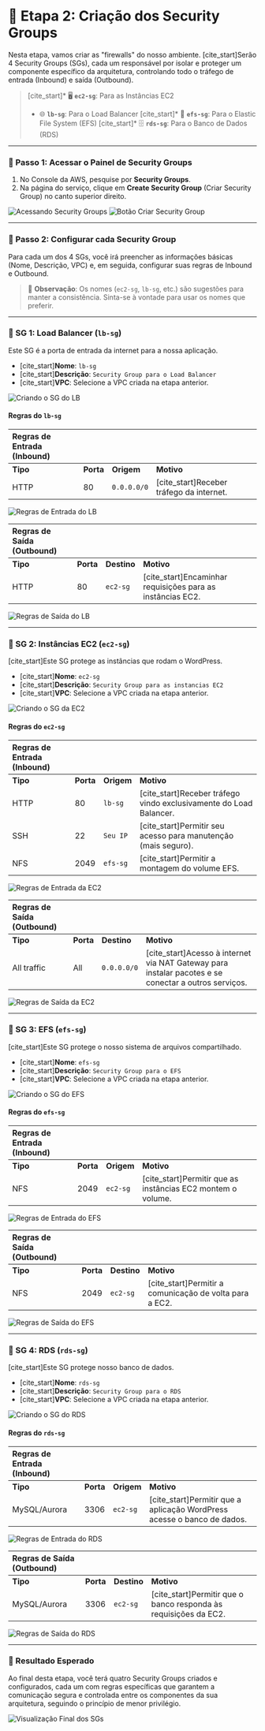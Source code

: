 # 🔐 Etapa 2: Criação dos Security Groups

Nesta etapa, vamos criar as "firewalls" do nosso ambiente. [cite_start]Serão 4 Security Groups (SGs), cada um responsável por isolar e proteger um componente específico da arquitetura, controlando todo o tráfego de entrada (Inbound) e saída (Outbound). 

> [cite_start]* 🖥️ **`ec2-sg`**: Para as Instâncias EC2 
> * 🌐 **`lb-sg`**: Para o Load Balancer 
> [cite_start]* 📁 **`efs-sg`**: Para o Elastic File System (EFS) 
> [cite_start]* 🗄️ **`rds-sg`**: Para o Banco de Dados (RDS) 

---

### 🔹 Passo 1: Acessar o Painel de Security Groups

1.  No Console da AWS, pesquise por **Security Groups**. 
2.  Na página do serviço, clique em **Create Security Group** (Criar Security Group) no canto superior direito. 

<img src="https://github.com/user-attachments/assets/d2eb7d39-6a47-4e12-8d17-529c4ed31a5f" alt="Acessando Security Groups">
<img src="https://github.com/user-attachments/assets/bb2b40e6-b916-45c4-91b0-0af7a17a321f" alt="Botão Criar Security Group">

---

### 🔹 Passo 2: Configurar cada Security Group

Para cada um dos 4 SGs, você irá preencher as informações básicas (Nome, Descrição, VPC) e, em seguida, configurar suas regras de Inbound e Outbound.

> 📝 **Observação**: Os nomes (`ec2-sg`, `lb-sg`, etc.) são sugestões para manter a consistência. Sinta-se à vontade para usar os nomes que preferir. 

---

### 🔐 SG 1: Load Balancer (`lb-sg`)

Este SG é a porta de entrada da internet para a nossa aplicação.

* [cite_start]**Nome**: `lb-sg` 
* [cite_start]**Descrição**: `Security Group para o Load Balancer` 
* [cite_start]**VPC**: Selecione a VPC criada na etapa anterior. 

<img src="https://github.com/user-attachments/assets/d2f92fed-7fb0-49ff-99d7-1bb6662ba0d9" alt="Criando o SG do LB">

#### Regras do `lb-sg`

| Regras de Entrada (Inbound) | | | |
| :--- | :--- | :--- | :--- |
| **Tipo** | **Porta** | **Origem** | **Motivo** |
| HTTP | 80 | `0.0.0.0/0` | [cite_start]Receber tráfego da internet.  |

<img src="https://github.com/user-attachments/assets/1e785b39-9f83-43e1-8880-eafd946d33a6" alt="Regras de Entrada do LB">

| Regras de Saída (Outbound) | | | |
| :--- | :--- | :--- | :--- |
| **Tipo** | **Porta** | **Destino** | **Motivo** |
| HTTP | 80 | `ec2-sg` | [cite_start]Encaminhar requisições para as instâncias EC2.  |

<img src="https://github.com/user-attachments/assets/8413427b-761b-49b1-a656-d9952b74c15e" alt="Regras de Saída do LB">

---

### 🔐 SG 2: Instâncias EC2 (`ec2-sg`)

[cite_start]Este SG protege as instâncias que rodam o WordPress. 

* [cite_start]**Nome**: `ec2-sg` 
* [cite_start]**Descrição**: `Security Group para as instancias EC2` 
* [cite_start]**VPC**: Selecione a VPC criada na etapa anterior. 

<img src="https://github.com/user-attachments/assets/7c57d5d2-b3be-42e6-bb31-25ebd7f72448" alt="Criando o SG da EC2">

#### Regras do `ec2-sg`

| Regras de Entrada (Inbound) | | | |
| :--- | :--- | :--- | :--- |
| **Tipo** | **Porta** | **Origem** | **Motivo** |
| HTTP | 80 | `lb-sg` | [cite_start]Receber tráfego vindo exclusivamente do Load Balancer.  |
| SSH | 22 | `Seu IP` | [cite_start]Permitir seu acesso para manutenção (mais seguro).  |
| NFS | 2049 | `efs-sg` | [cite_start]Permitir a montagem do volume EFS.  |

<img src="https://github.com/user-attachments/assets/56d0f2df-8e30-46f5-85f3-2727cfcc19eb" alt="Regras de Entrada da EC2">

| Regras de Saída (Outbound) | | | |
| :--- | :--- | :--- | :--- |
| **Tipo** | **Porta** | **Destino** | **Motivo** |
| All traffic | All | `0.0.0.0/0` | [cite_start]Acesso à internet via NAT Gateway para instalar pacotes e se conectar a outros serviços.  |

<img src="https://github.com/user-attachments/assets/ec682e0a-4a18-4e58-8021-e512b495208b" alt="Regras de Saída da EC2">

---

### 🔐 SG 3: EFS (`efs-sg`)

[cite_start]Este SG protege o nosso sistema de arquivos compartilhado. 

* [cite_start]**Nome**: `efs-sg` 
* [cite_start]**Descrição**: `Security Group para o EFS` 
* [cite_start]**VPC**: Selecione a VPC criada na etapa anterior. 

<img src="https://github.com/user-attachments/assets/34215fad-eb42-479a-aba1-63f0537cd17d" alt="Criando o SG do EFS">

#### Regras do `efs-sg`

| Regras de Entrada (Inbound) | | | |
| :--- | :--- | :--- | :--- |
| **Tipo** | **Porta** | **Origem** | **Motivo** |
| NFS | 2049 | `ec2-sg` | [cite_start]Permitir que as instâncias EC2 montem o volume.  |

<img src="https://github.com/user-attachments/assets/108fd751-7432-489f-b0be-b40ddcf0e277" alt="Regras de Entrada do EFS">

| Regras de Saída (Outbound) | | | |
| :--- | :--- | :--- | :--- |
| **Tipo** | **Porta** | **Destino** | **Motivo** |
| NFS | 2049 | `ec2-sg` | [cite_start]Permitir a comunicação de volta para a EC2.  |

<img src="https://github.com/user-attachments/assets/648b01ab-3a08-447f-a97a-c9462f5a65f6" alt="Regras de Saída do EFS">

---

### 🔐 SG 4: RDS (`rds-sg`)

[cite_start]Este SG protege nosso banco de dados. 

* [cite_start]**Nome**: `rds-sg` 
* [cite_start]**Descrição**: `Security Group para o RDS` 
* [cite_start]**VPC**: Selecione a VPC criada na etapa anterior. 

<img src="https://github.com/user-attachments/assets/9cacb32f-45ec-4b02-bbcc-647b47355a6a" alt="Criando o SG do RDS">

#### Regras do `rds-sg`

| Regras de Entrada (Inbound) | | | |
| :--- | :--- | :--- | :--- |
| **Tipo** | **Porta** | **Origem** | **Motivo** |
| MySQL/Aurora | 3306 | `ec2-sg` | [cite_start]Permitir que a aplicação WordPress acesse o banco de dados.  |

<img src="https://github.com/user-attachments/assets/690e4df3-dfda-45fc-b2c2-c64df88b366a" alt="Regras de Entrada do RDS">

| Regras de Saída (Outbound) | | | |
| :--- | :--- | :--- | :--- |
| **Tipo** | **Porta** | **Destino** | **Motivo** |
| MySQL/Aurora | 3306 | `ec2-sg` | [cite_start]Permitir que o banco responda às requisições da EC2.  |

<img src="https://github.com/user-attachments/assets/4a16aada-1c36-4536-82a9-e343d3632363" alt="Regras de Saída do RDS">

---

### 📌 Resultado Esperado

Ao final desta etapa, você terá quatro Security Groups criados e configurados, cada um com regras específicas que garantem a comunicação segura e controlada entre os componentes da sua arquitetura, seguindo o princípio de menor privilégio.

<img src="https://github.com/user-attachments/assets/08626e35-f284-4895-a75e-8017fe75ebd5" alt="Visualização Final dos SGs">